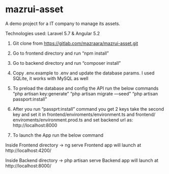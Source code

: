 # mazrui-asset

A demo project for a IT company to manage its assets.

Technologies used: Laravel 5.7 & Angular 5.2

1. Git clone from https://gitlab.com/mazraara/mazrui-asset.git

2. Go to frontend directory and run “npm install”

3. Go to backend directory and run “composer install”

4. Copy .env.example to .env and update the database params. I used SQLite, it works with
MySQL as well

5. To preload the database and config the API run the below commands
“php artisan key:generate”
“php artisan migrate —seed"
“php artisan passport:install”

6. After you run “passprt:install” command you get 2 keys
take the second key and set it in frontend/enviroments/environment.ts and frontend/
enviroments/environment.prod.ts and set backend url as: http://localhost:8000

7. To launch the App run the below command

Inside Frontend directory -> ng serve
Frontend app will launch at http://localhost:4200/

Inside Backend directory -> php artisan serve
Backend app will launch at http://localhost:8000/

